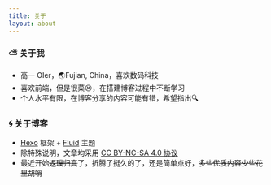 ```yaml
---
title: 关于
layout: about
---
```


<script src="https://at.alicdn.com/t/font_1736949_byrfyng519d.js"></script>

### :partly_sunny: 关于我

- 高一 OIer，:earth_asia:Fujian, China，喜欢数码科技
- 喜欢前端，但是很菜:persevere:，在搭建博客过程中不断学习
- 个人水平有限，在博客分享的内容可能有错，希望指出:mag:

### :cyclone: 关于博客

- [Hexo](https://hexo.io/zh-cn) 框架 + [Fluid](https://github.com/fluid-dev/hexo-theme-fluid) 主题
- 除特殊说明，文章均采用 [CC BY-NC-SA 4.0 协议](https://creativecommons.org/licenses/by-nc-sa/4.0/deed.zh)
- 最近开始~~返璞归真~~了，折腾了挺久的了，还是简单点好，~~多些优质内容少些花里胡哨~~

<!-- ### :partly_sunny: 博客历史

{% cb 2020.02.27 从 NexT 搬迁至 Fluid, 1, orange %}
{% cb 2020.03.05 搬迁全部完成, 1, orange %}
{% cb 2020.03.16 新增相册, 1, orange %}
{% cb 2020.03.24 使用增强版 Valine-Admin, 1, orange %}
{% cb 2020.03.26 新增暗黑模式, 1, orange %} -->

